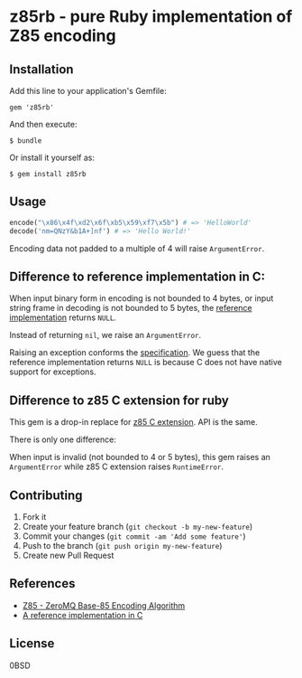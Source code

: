 z85rb - pure Ruby implementation of Z85 encoding
================================================

## Installation

Add this line to your application's Gemfile:

    gem 'z85rb'

And then execute:

    $ bundle

Or install it yourself as:

    $ gem install z85rb

## Usage

```rb
encode("\x86\x4f\xd2\x6f\xb5\x59\xf7\x5b") # => 'HelloWorld'
decode('nm=QNzY&b1A+]nf') # => 'Hello World!'
```

Encoding data not padded to a multiple of 4 will raise `ArgumentError`.

## Difference to reference implementation in C:

When input binary form in encoding is not bounded to 4 bytes, or input string
frame in decoding is not bounded to 5 bytes, the [reference implementation][c]
returns `NULL`.

Instead of returning `nil`, we raise an `ArgumentError`.

Raising an exception conforms the [specification][rfc]. We guess that the reference
implementation returns `NULL` is because C does not have native support for
exceptions.

## Difference to z85 C extension for ruby

This gem is a drop-in replace for [z85 C extension][z85].
API is the same.

There is only one difference:

When input is invalid (not bounded to 4 or 5 bytes),  this gem raises an
`ArgumentError` while z85 C extension raises `RuntimeError`.

## Contributing

1. Fork it
2. Create your feature branch (`git checkout -b my-new-feature`)
3. Commit your changes (`git commit -am 'Add some feature'`)
4. Push to the branch (`git push origin my-new-feature`)
5. Create new Pull Request

## References

- [Z85 - ZeroMQ Base-85 Encoding Algorithm][rfc]
- [A reference implementation in C][c]

[rfc]: http://rfc.zeromq.org/spec:32
[c]: https://github.com/zeromq/rfc/blob/master/src/spec_32.c
[z85]: https://github.com/fpesce/z85/

## License

0BSD
